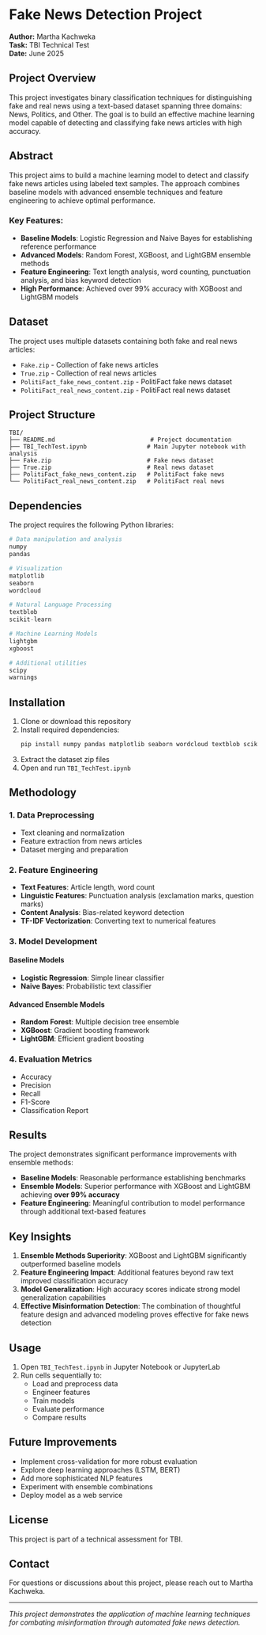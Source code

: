 # Fake News Detection Project

**Author:** Martha Kachweka  
**Task:** TBI Technical Test  
**Date:** June 2025

## Project Overview

This project investigates binary classification techniques for distinguishing fake and real news using a text-based dataset spanning three domains: News, Politics, and Other. The goal is to build an effective machine learning model capable of detecting and classifying fake news articles with high accuracy.

## Abstract

This project aims to build a machine learning model to detect and classify fake news articles using labeled text samples. The approach combines baseline models with advanced ensemble techniques and feature engineering to achieve optimal performance.

### Key Features:
- **Baseline Models**: Logistic Regression and Naive Bayes for establishing reference performance
- **Advanced Models**: Random Forest, XGBoost, and LightGBM ensemble methods
- **Feature Engineering**: Text length analysis, word counting, punctuation analysis, and bias keyword detection
- **High Performance**: Achieved over 99% accuracy with XGBoost and LightGBM models

## Dataset

The project uses multiple datasets containing both fake and real news articles:

- `Fake.zip` - Collection of fake news articles
- `True.zip` - Collection of real news articles  
- `PolitiFact_fake_news_content.zip` - PolitiFact fake news dataset
- `PolitiFact_real_news_content.zip` - PolitiFact real news dataset

## Project Structure

```
TBI/
├── README.md                           # Project documentation
├── TBI_TechTest.ipynb                 # Main Jupyter notebook with analysis
├── Fake.zip                           # Fake news dataset
├── True.zip                           # Real news dataset
├── PolitiFact_fake_news_content.zip   # PolitiFact fake news
└── PolitiFact_real_news_content.zip   # PolitiFact real news
```

## Dependencies

The project requires the following Python libraries:

```python
# Data manipulation and analysis
numpy
pandas

# Visualization
matplotlib
seaborn
wordcloud

# Natural Language Processing
textblob
scikit-learn

# Machine Learning Models
lightgbm
xgboost

# Additional utilities
scipy
warnings
```

## Installation

1. Clone or download this repository
2. Install required dependencies:
   ```bash
   pip install numpy pandas matplotlib seaborn wordcloud textblob scikit-learn lightgbm xgboost scipy
   ```
3. Extract the dataset zip files
4. Open and run `TBI_TechTest.ipynb`

## Methodology

### 1. Data Preprocessing
- Text cleaning and normalization
- Feature extraction from news articles
- Dataset merging and preparation

### 2. Feature Engineering
- **Text Features**: Article length, word count
- **Linguistic Features**: Punctuation analysis (exclamation marks, question marks)
- **Content Analysis**: Bias-related keyword detection
- **TF-IDF Vectorization**: Converting text to numerical features

### 3. Model Development

#### Baseline Models
- **Logistic Regression**: Simple linear classifier
- **Naive Bayes**: Probabilistic text classifier

#### Advanced Ensemble Models
- **Random Forest**: Multiple decision tree ensemble
- **XGBoost**: Gradient boosting framework
- **LightGBM**: Efficient gradient boosting

### 4. Evaluation Metrics
- Accuracy
- Precision
- Recall
- F1-Score
- Classification Report

## Results

The project demonstrates significant performance improvements with ensemble methods:

- **Baseline Models**: Reasonable performance establishing benchmarks
- **Ensemble Models**: Superior performance with XGBoost and LightGBM achieving **over 99% accuracy**
- **Feature Engineering**: Meaningful contribution to model performance through additional text-based features

## Key Insights

1. **Ensemble Methods Superiority**: XGBoost and LightGBM significantly outperformed baseline models
2. **Feature Engineering Impact**: Additional features beyond raw text improved classification accuracy
3. **Model Generalization**: High accuracy scores indicate strong model generalization capabilities
4. **Effective Misinformation Detection**: The combination of thoughtful feature design and advanced modeling proves effective for fake news detection

## Usage

1. Open `TBI_TechTest.ipynb` in Jupyter Notebook or JupyterLab
2. Run cells sequentially to:
   - Load and preprocess data
   - Engineer features
   - Train models
   - Evaluate performance
   - Compare results

## Future Improvements

- Implement cross-validation for more robust evaluation
- Explore deep learning approaches (LSTM, BERT)
- Add more sophisticated NLP features
- Experiment with ensemble combinations
- Deploy model as a web service

## License

This project is part of a technical assessment for TBI.

## Contact

For questions or discussions about this project, please reach out to Martha Kachweka.

---

*This project demonstrates the application of machine learning techniques for combating misinformation through automated fake news detection.*

